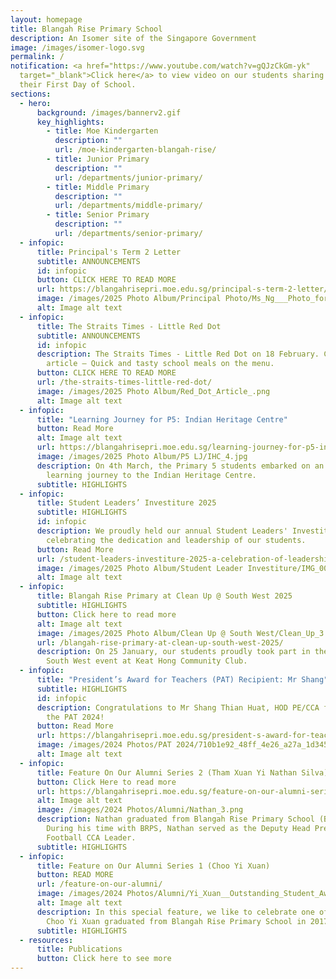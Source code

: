 ```yaml
---
layout: homepage
title: Blangah Rise Primary School
description: An Isomer site of the Singapore Government
image: /images/isomer-logo.svg
permalink: /
notification: <a href="https://www.youtube.com/watch?v=gQJzCkGm-yk"
  target="_blank">Click here</a> to view video on our students sharing about
  their First Day of School.
sections:
  - hero:
      background: /images/bannerv2.gif
      key_highlights:
        - title: Moe Kindergarten
          description: ""
          url: /moe-kindergarten-blangah-rise/
        - title: Junior Primary
          description: ""
          url: /departments/junior-primary/
        - title: Middle Primary
          description: ""
          url: /departments/middle-primary/
        - title: Senior Primary
          description: ""
          url: /departments/senior-primary/
  - infopic:
      title: Principal's Term 2 Letter
      subtitle: ANNOUNCEMENTS
      id: infopic
      button: CLICK HERE TO READ MORE
      url: https://blangahrisepri.moe.edu.sg/principal-s-term-2-letter/
      image: /images/2025 Photo Album/Principal Photo/Ms_Ng___Photo_for_Letter_.jpg
      alt: Image alt text
  - infopic:
      title: The Straits Times - Little Red Dot
      subtitle: ANNOUNCEMENTS
      id: infopic
      description: The Straits Times - Little Red Dot on 18 February. Check out the
        article – Quick and tasty school meals on the menu.
      button: CLICK HERE TO READ MORE
      url: /the-straits-times-little-red-dot/
      image: /images/2025 Photo Album/Red_Dot_Article_.png
      alt: Image alt text
  - infopic:
      title: "Learning Journey for P5: Indian Heritage Centre"
      button: Read More
      alt: Image alt text
      url: https://blangahrisepri.moe.edu.sg/learning-journey-for-p5-indian-heritage-centre/
      image: /images/2025 Photo Album/P5 LJ/IHC_4.jpg
      description: On 4th March, the Primary 5 students embarked on an enriching
        learning journey to the Indian Heritage Centre.
      subtitle: HIGHLIGHTS
  - infopic:
      title: Student Leaders’ Investiture 2025
      subtitle: HIGHLIGHTS
      id: infopic
      description: We proudly held our annual Student Leaders' Investiture,
        celebrating the dedication and leadership of our students.
      button: Read More
      url: /student-leaders-investiture-2025-a-celebration-of-leadership-and-commitment/
      image: /images/2025 Photo Album/Student Leader Investiture/IMG_0034.jpg
      alt: Image alt text
  - infopic:
      title: Blangah Rise Primary at Clean Up @ South West 2025
      subtitle: HIGHLIGHTS
      button: Click here to read more
      alt: Image alt text
      image: /images/2025 Photo Album/Clean Up @ South West/Clean_Up_3.png
      url: /blangah-rise-primary-at-clean-up-south-west-2025/
      description: On 25 January, our students proudly took part in the Clean Up @
        South West event at Keat Hong Community Club.
  - infopic:
      title: "President’s Award for Teachers (PAT) Recipient: Mr Shang"
      subtitle: HIGHLIGHTS
      id: infopic
      description: Congratulations to Mr Shang Thian Huat, HOD PE/CCA for receiving
        the PAT 2024!
      button: Read More
      url: https://blangahrisepri.moe.edu.sg/president-s-award-for-teachers-pat-recipient-mr-shang-thian-huat-hod-pe-cca/
      image: /images/2024 Photos/PAT 2024/710b1e92_48ff_4e26_a27a_1d3451047f74.jpg
      alt: Image alt text
  - infopic:
      title: Feature On Our Alumni Series 2 (Tham Xuan Yi Nathan Silva)
      button: Click Here to read more
      url: https://blangahrisepri.moe.edu.sg/feature-on-our-alumni-series-2-tham-xuan-yi-nathan-silva/
      alt: Image alt text
      image: /images/2024 Photos/Alumni/Nathan_3.png
      description: Nathan graduated from Blangah Rise Primary School (BRPS) in 2023.
        During his time with BRPS, Nathan served as the Deputy Head Prefect and
        Football CCA Leader.
      subtitle: HIGHLIGHTS
  - infopic:
      title: Feature on Our Alumni Series 1 (Choo Yi Xuan)
      button: READ MORE
      url: /feature-on-our-alumni/
      image: /images/2024 Photos/Alumni/Yi_Xuan__Outstanding_Student_Award_.jpg
      alt: Image alt text
      description: In this special feature, we like to celebrate one of our alumni.
        Choo Yi Xuan graduated from Blangah Rise Primary School in 2017.
      subtitle: HIGHLIGHTS
  - resources:
      title: Publications
      button: Click here to see more
---
```

